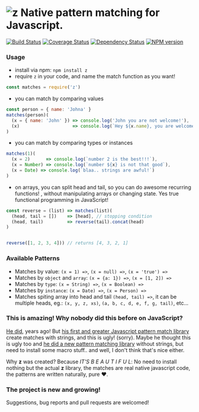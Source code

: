 # ![z](https://raw.githubusercontent.com/leonardiwagner/z/master/z-logo.png) Native pattern matching for Javascript.

[![Build Status](https://travis-ci.org/z-pattern-matching/z.svg?branch=master)](https://travis-ci.org/z-pattern-matching/z)
[![Coverage Status](https://coveralls.io/repos/github/z-pattern-matching/z/badge.svg?branch=master)](https://coveralls.io/github/z-pattern-matching/z?branch=master)
[![Dependency Status](https://gemnasium.com/badges/github.com/z-pattern-matching/z.svg)](https://gemnasium.com/github.com/z-pattern-matching/z)
[![NPM version](https://img.shields.io/npm/v/z.svg)](https://www.npmjs.com/package/z)

### Usage
- install via npm: `npm install z`
- require `z` in your code, and name the match function as you want!
```javascript
const matches = require('z')
```

- you can match by comparing values
```javascript
const person = { name: 'Johna' }
matches(person)(
  (x = { name: 'John' }) => console.log('John you are not welcome!'),
  (x)                    => console.log(`Hey ${x.name}, you are welcome!`)
)
```

- you can match by comparing types or instances
```javascript
matches(1)(
  (x = 2)      => console.log(`number 2 is the best!!!`),
  (x = Number) => console.log(`number ${x} is not that good`),
  (x = Date) => console.log(`blaa.. strings are awful!`)
)
```

- on arrays, you can split head and tail, so you can do awesome recurring functions! , without manipulating arrays or changing state. Yes true functional programming in JavaScript!

```javascript
const reverse = (list) => matches(list)(
  (head, tail = [])    => [head], // stopping condition
  (head, tail)         => reverse(tail).concat(head)
)


reverse([1, 2, 3, 4])) // returns [4, 3, 2, 1]
```

### Available Patterns

- Matches by value: `(x = 1) =>`, `(x = null) =>`, `(x = 'true') =>`
- Matches by `object` and `array`: `(x = {a: 1}) =>`, `(x = [1, 2]) =>`
- Matches by `type`: `(x = String) =>`, `(x = Boolean) =>`
- Matches by `instance`: `(x = Date) =>`, `(x = Person) =>`
- Matches spiting array into head and tail `(head, tail) =>`, it can be multiple heads, eg.: `(x, y, z, xs)`, `(a, b, c, d, e, f, g, tail)`, etc...

### This is amazing! Why nobody did this before on JavaScript?

[He did](https://github.com/natefaubion), years ago! But [his first and greater Javascript pattern match library](https://github.com/natefaubion/matches.js) create matches with strings, and this is ugly! (sorry). Maybe he thought this is ugly too and [he did a new pattern matching library](https://github.com/natefaubion/sparkler) without strings, but need to install some macro stuff.. and well, I don't think that's nice either.

Why **z** was created? Because *IT'S B E A U T I F U L*: No need to install nothing but the actual **z** library, the matches are real native javascript code, the patterns are written naturally, pure :heart:.

### The project is new and growing!

Suggestions, bug reports and pull requests are welcomed!
